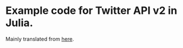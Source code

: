 # Example code for Twitter API v2 in Julia.
Mainly translated from [here](https://github.com/twitterdev/Twitter-API-v2-sample-code).
